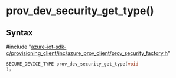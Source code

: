 # prov_dev_security_get_type()

## Syntax

\#include "[azure-iot-sdk-c/provisioning_client/inc/azure_prov_client/prov_security_factory.h](../iot-c-ref-prov-security-factory-h.md)"  
```C
SECURE_DEVICE_TYPE prov_dev_security_get_type(void
);
```

